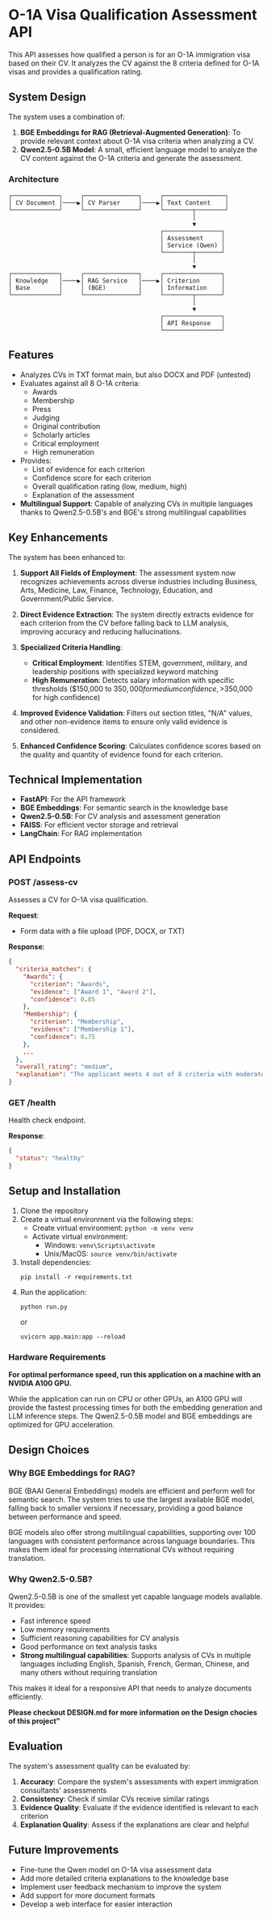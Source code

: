 # O-1A Visa Qualification Assessment API

This API assesses how qualified a person is for an O-1A immigration visa based on their CV. It analyzes the CV against the 8 criteria defined for O-1A visas and provides a qualification rating.

## System Design

The system uses a combination of:

1. **BGE Embeddings for RAG (Retrieval-Augmented Generation)**: To provide relevant context about O-1A visa criteria when analyzing a CV.
2. **Qwen2.5-0.5B Model**: A small, efficient language model to analyze the CV content against the O-1A criteria and generate the assessment.

### Architecture

```
┌─────────────┐     ┌───────────────┐     ┌─────────────────┐
│ CV Document │────▶│ CV Parser     │────▶│ Text Content    │
└─────────────┘     └───────────────┘     └────────┬────────┘
                                                   │
                                                   ▼
                                          ┌────────────────┐
                                          │ Assessment     │
                                          │ Service (Qwen) │
                                          └────────┬───────┘
                                                   │
                                                   ▼
┌─────────────┐     ┌───────────────┐     ┌────────────────┐
│ Knowledge   │────▶│ RAG Service   │────▶│ Criterion      │
│ Base        │     │ (BGE)         │     │ Information    │
└─────────────┘     └───────────────┘     └────────┬───────┘
                                                   │
                                                   ▼
                                          ┌────────────────┐
                                          │ API Response   │
                                          └────────────────┘
```

## Features

- Analyzes CVs in TXT format main, but also DOCX and PDF (untested)
- Evaluates against all 8 O-1A criteria:
  - Awards
  - Membership
  - Press
  - Judging
  - Original contribution
  - Scholarly articles
  - Critical employment
  - High remuneration
- Provides:
  - List of evidence for each criterion
  - Confidence score for each criterion
  - Overall qualification rating (low, medium, high)
  - Explanation of the assessment
- **Multilingual Support**: Capable of analyzing CVs in multiple languages thanks to Qwen2.5-0.5B's and BGE's strong multilingual capabilities

## Key Enhancements

The system has been enhanced to:

1. **Support All Fields of Employment**: The assessment system now recognizes achievements across diverse industries including Business, Arts, Medicine, Law, Finance, Technology, Education, and Government/Public Service.

2. **Direct Evidence Extraction**: The system directly extracts evidence for each criterion from the CV before falling back to LLM analysis, improving accuracy and reducing hallucinations.

3. **Specialized Criteria Handling**:

   - **Critical Employment**: Identifies STEM, government, military, and leadership positions with specialized keyword matching
   - **High Remuneration**: Detects salary information with specific thresholds ($150,000 to $350,000 for medium confidence, >$350,000 for high confidence)

4. **Improved Evidence Validation**: Filters out section titles, "N/A" values, and other non-evidence items to ensure only valid evidence is considered.

5. **Enhanced Confidence Scoring**: Calculates confidence scores based on the quality and quantity of evidence found for each criterion.

## Technical Implementation

- **FastAPI**: For the API framework
- **BGE Embeddings**: For semantic search in the knowledge base
- **Qwen2.5-0.5B**: For CV analysis and assessment generation
- **FAISS**: For efficient vector storage and retrieval
- **LangChain**: For RAG implementation

## API Endpoints

### POST /assess-cv

Assesses a CV for O-1A visa qualification.

**Request**:

- Form data with a file upload (PDF, DOCX, or TXT)

**Response**:

```json
{
  "criteria_matches": {
    "Awards": {
      "criterion": "Awards",
      "evidence": ["Award 1", "Award 2"],
      "confidence": 0.85
    },
    "Membership": {
      "criterion": "Membership",
      "evidence": ["Membership 1"],
      "confidence": 0.75
    },
    ...
  },
  "overall_rating": "medium",
  "explanation": "The applicant meets 4 out of 8 criteria with moderate confidence..."
}
```

### GET /health

Health check endpoint.

**Response**:

```json
{
  "status": "healthy"
}
```

## Setup and Installation

1. Clone the repository
2. Create a virtual environment via the following steps:
   - Create virtual environment: `python -m venv venv`
   - Activate virtual environment:
     - Windows: `venv\Scripts\activate`
     - Unix/MacOS: `source venv/bin/activate`
3. Install dependencies:
   ```
   pip install -r requirements.txt
   ```
4. Run the application:
   ```
   python run.py
   ```
   or
   ```
   uvicorn app.main:app --reload
   ```

### Hardware Requirements

**For optimal performance speed, run this application on a machine with an NVIDIA A100 GPU.**

While the application can run on CPU or other GPUs, an A100 GPU will provide the fastest processing times for both the embedding generation and LLM inference steps. The Qwen2.5-0.5B model and BGE embeddings are optimized for GPU acceleration.

## Design Choices

### Why BGE Embeddings for RAG?

BGE (BAAI General Embeddings) models are efficient and perform well for semantic search. The system tries to use the largest available BGE model, falling back to smaller versions if necessary, providing a good balance between performance and speed.

BGE models also offer strong multilingual capabilities, supporting over 100 languages with consistent performance across language boundaries. This makes them ideal for processing international CVs without requiring translation.

### Why Qwen2.5-0.5B?

Qwen2.5-0.5B is one of the smallest yet capable language models available. It provides:

- Fast inference speed
- Low memory requirements
- Sufficient reasoning capabilities for CV analysis
- Good performance on text analysis tasks
- **Strong multilingual capabilities**: Supports analysis of CVs in multiple languages including English, Spanish, French, German, Chinese, and many others without requiring translation

This makes it ideal for a responsive API that needs to analyze documents efficiently.

**Please checkout DESIGN.md for more information on the Design chocies of this project"**

## Evaluation

The system's assessment quality can be evaluated by:

1. **Accuracy**: Compare the system's assessments with expert immigration consultants' assessments
2. **Consistency**: Check if similar CVs receive similar ratings
3. **Evidence Quality**: Evaluate if the evidence identified is relevant to each criterion
4. **Explanation Quality**: Assess if the explanations are clear and helpful

## Future Improvements

- Fine-tune the Qwen model on O-1A visa assessment data
- Add more detailed criteria explanations to the knowledge base
- Implement user feedback mechanism to improve the system
- Add support for more document formats
- Develop a web interface for easier interaction
